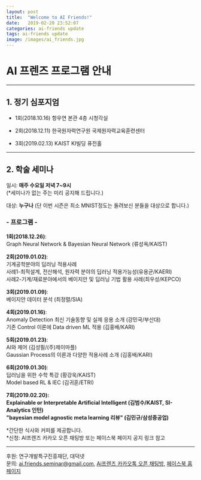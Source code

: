 ```yaml
---
layout: post
title:  "Welcome to AI Friends!"
date:   2019-02-20 23:52:07
categories: ai-friends update
tags: ai-friends update
image: /images/ai_friends.jpg
---
```

# AI 프렌즈 프로그램 안내

***  

## 1. 정기 심포지엄

- 1회(2018.10.16) 항우연 본관 4층 시청각실  

- 2회(2018.12.11) 한국원자력연구원 국제원자력교육훈련센터  

- 3회(2019.02.13) KAIST KI빌딩 퓨전홀


***  

## 2. 학술 세미나  
일시: **매주 수요일 저녁 7~9시**  
(*세미나가 없는 주는 미리 공지해 드립니다.)  

대상: **누구나** (단 이번 시즌은 최소 MNIST정도는 돌려보신 분들을 대상으로 합니다.)  

### - **프로그램** - 
**1회(2018.12.26)**:  
Graph Neural Network & Bayesian Neural Network (류성옥/KAIST)  

**2회(2019.01.02)**:  
기계공학분야의 딥러닝 적용사례  
                 사례1-최적설계, 전산해석, 원자력 분야의 딥러닝 적용가능성(유용균/KAERI)  
                 사례2-기계/재료분야에서의 베이지안 및 딥러닝 기법 활용 사례(최우성/KEPCO)  
                 
**3회(2019.01.09)**:  
베이지안 데이터 분석 (최정렬/SIA)  

**4회(2019.01.16)**:  
Anomaly Detection 최신 기술동향 및 실제 응용 소개 (강민국/부산대)  
                 기존 Control 이론에 Data driven ML 적용 (김홍배/KARI)  
                 
**5회(2019.01.23)**:  
AI와 제어 (김성필/(주)제이마플)  
                 Gaussian Process의 이론과 다양한 적용사례 소개 (김홍배/KARI)  
                 
**6회(2019.01.30)**:  
딥러닝을 위한 수학 특강 (황강욱/KAIST)  
                 Model based RL & IEC (김귀훈/ETRI)  
                 
**7회(2019.02.20):  
Explainable or Interpretable Artificial Intelligent (김범수/KAIST, SI-Analytics 인턴)  
"bayesian model agnostic meta learning 리뷰" (김민규/삼성중공업)**    
                 
                
               

*간단한 식사와 커피를 제공합니다.  
*신청: AI프렌즈 카카오 오픈 채팅방 또는 페이스북 페이지 공지 링크 참고   


***

후원: 연구개발특구진흥재단, 대덕넷  
문의: ai.friends.seminar@gmail.com,
[Ai프렌즈 카카오톡 오픈 채팅방][kakao_ai],
[페이스북 홈페이지][facebook_ai]

[kakao_ai]:     https://open.kakao.com/o/ggewxi2
[facebook_ai]:  https://www.facebook.com/groups/aifriend/
